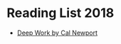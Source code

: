 # Reading List 2018

* [Deep Work by Cal Newport](https://www.amazon.com/Deep-Work-Focused-Success-Distracted/dp/1455586692)
